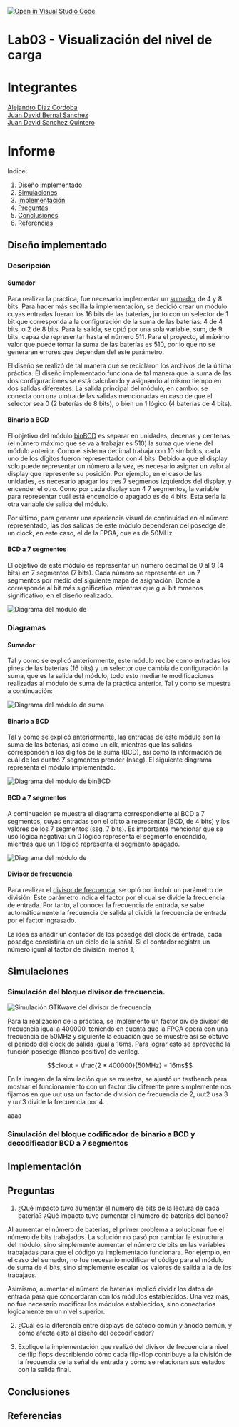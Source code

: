 [![Open in Visual Studio Code](https://classroom.github.com/assets/open-in-vscode-2e0aaae1b6195c2367325f4f02e2d04e9abb55f0b24a779b69b11b9e10269abc.svg)](https://classroom.github.com/online_ide?assignment_repo_id=17908041&assignment_repo_type=AssignmentRepo)
# Lab03 - Visualización del nivel de carga

# Integrantes

[Alejandro Diaz Cordoba](https://github.com/aldicor) \
[Juan David Bernal Sanchez](https://github.com/jbernalsa) \
[Juan David Sanchez Quintero](https://github.com/jdavid-sz)

# Informe

Indice:

1. [Diseño implementado](#diseño-implementado)
2. [Simulaciones](#simulaciones)
3. [Implementación](#implementación)
4. [Preguntas](#preguntas)
5. [Conclusiones](#conclusiones)
6. [Referencias](#referencias)

## Diseño implementado

### Descripción

#### Sumador

Para realizar la práctica, fue necesario implementar un [sumador](./sumador.v) de 4 y 8 bits. Para hacer más secilla la implementación, se decidió crear un módulo cuyas entradas fueran los 16 bits de las baterias, junto con un selector de 1 bit que corresponda a la configuración de la suma de las baterías: 4 de 4 bits, o 2 de 8 bits. Para la salida, se optó por una sola variable, sum, de 9 bits, capaz de representar hasta el número 511. Para el proyecto, el máximo valor que puede tomar la suma de las baterías es 510, por lo que no se generaran errores que dependan del este parámetro.

El diseño se realizó de tal manera que se reciclaron los archivos de la última práctica. Èl diseño implementado funciona de tal manera que la suma de las dos configuraciones se está calculando y asignando al mismo tiempo en dos salidas diferentes. La salida principal del módulo, en cambio, se conecta con una u otra de las salidas mencionadas en caso de que el selector sea 0 (2 baterías de 8 bits), o bien un 1 lógico (4 baterías de 4 bits). 

#### Binario a BCD

El objetivo del módulo [binBCD](./binBCD.v) es separar en unidades, decenas y centenas (el nùmero máximo que se va a trabajar es 510) la suma que viene del módulo anterior. Como el sistema decimal trabaja con 10 símbolos, cada uno de los dígitos fueron representador con 4 bits. Debido a que el display solo puede representar un número a la vez, es necesario asignar un valor al display que represente su posición. Por ejemplo, en el caso de las unidades, es necesario apagar los tres 7 segmenos izquierdos del display, y encender el otro. Como por cada display son 4 7 segmentos, la variable para representar cuál está encendido o apagado es de 4 bits. Esta serìa la otra variable de salida del módulo.

Por último, para generar una apariencia visual de continuidad en el número representado, las dos salidas de este módulo dependerán del posedge de un clock, en este caso, el de la FPGA, que es de 50MHz.  

#### BCD a 7 segmentos

El objetivo de este módulo es representar un número decimal de 0 al 9 (4 bits) en 7 segmentos (7 bits). Cada número se representa en un 7 segmentos por medio del siguiente mapa de asignación. Donde a corresponde al bit más significativo, mientras que g al bit mmenos significativo, en el diseño realizado. 

![Diagrama del módulo de ](Imagenes/7ssg.png "Diagrama del módulo de binBCD")

### Diagramas

#### Sumador

Tal y como se explicó anteriormente, este módulo recibe como entradas los pines de las baterías (16 bits) y un selector que cambia de configuración la suma, que es la salida del módulo, todo esto mediante modificaciones realizadas al módulo de suma de la práctica anterior. Tal y como se muestra a continuación:

![Diagrama del módulo de suma](Imagenes/diagrama_sumador.png "Diagrama del módulo de suma")

#### Binario a BCD

Tal y como se explicó anteriormente, las entradas de este módulo son la suma de las baterías, así como un clk, mientras que las salidas corresponden a los dígitos de la suma (BCD), así como la información de cuál de los cuatro 7 segmentos prender (nseg). El siguiente diagrama representa el módulo implementado.  

![Diagrama del módulo de binBCD](Imagenes/diagrama_binBCD.png "Diagrama del módulo de binBCD")

#### BCD a 7 segmentos

A continuación se muestra el diagrama correspondiente al BCD a 7 segmentos, cuyas entradas son el dítito a representar (BCD, de 4 bits) y los valores de los 7 segmentos (ssg, 7 bits). Es importante mencionar que se usó lógica negativa: un 0 lógico representa el segmento encendido, mientras que un 1 lógico representa el segmento apagado.

![Diagrama del módulo de ](Imagenes/diagrama_BCD7s.png "Diagrama del módulo de binBCD")

#### Divisor de frecuencia

Para realizar el [divisor de frecuencia](./clockdiv.v), se optó por incluir un parámetro de división. Este parámetro indica el factor por el cual se divide la frecuencia de entrada. Por tanto, al conocer la frecuencia de entrada, se sabe automáticamente la frecuencia de salida al dividir la frecuencia de entrada por el factor ingrasado.

La idea es añadir un contador de los posedge del clock de entrada, cada posedge consistiría en un ciclo de la señal. Si el contador registra un número igual al factor de división, menos 1, 


## Simulaciones 

<!-- (Incluir las de Digital si hicieron uso de esta herramienta, pero también deben incluir simulaciones realizadas usando un simulador HDL como por ejemplo Icarus Verilog + GTKwave) -->

### Simulación del bloque divisor de frecuencia.

[Nota: Para que se pueda visualizar correctamente el comportamiento del divisor de frecuencia, no utilice el factor calculado para alternar la señal del ánodo del display de siete segmentos. En su lugar, emplee un factor que le permita observar claramente el funcionamiento del divisor durante la simulación.]:#

![Simulación GTKwave del divisor de frecuencia](Imagenes/Divisor_freq_sim.jpeg "Simulación GTKwave del divisor de frecuencia")

Para la realización de la práctica, se implemento un factor div de divisor de frecuencia igual a 400000, teniendo en cuenta que la FPGA opera con una frecuencia de 50MHz y siguiente la ecuación que se muestre así se obtuvo el período del clock de salida igual a 16ms. Para lograr esto se aprovechó la función posedge (flanco positivo) de verilog.

$$clkout = \frac{2 * 400000}{50MHz} = 16ms$$

En la imagen de la simulación que se muestra, se ajustó un testbench para mostrar el funcionamiento  con un factor div diferente pere simplemente nos fijamos en que uut usa un factor de división de frecuencia de 2, uut2 usa 3 y uut3 divide la frecuencia por 4.

aaaa



### Simulación del bloque codificador de binario a BCD y decodificador BCD a 7 segmentos





## Implementación

## Preguntas


1. ¿Qué impacto tuvo aumentar el número de bits de la lectura de cada batería? ¿Qué impacto tuvo aumentar el número de baterías del banco? 

Al aumentar el número de baterias, el primer problema a solucionar fue el número de bits trabajados. La solución no pasó por cambiar la estructura del módulo, sino simplemente aumentar el número de bits en las variables trabajadas para que el código ya implementado funcionara. Por ejemplo, en el caso del sumador, no fue necesario modificar el código para el módulo de suma de 4 bits, sino simplemente escalar los valores de salida a la de los trabajaos.

Asimismo, aumentar el número de baterías implicó dividir los datos de entrada para que concordaran con los módulos establecidos. Una vez más, no fue necesario modificar los módulos establecidos, sino conectarlos lógicamente en un nivel superior.


2. ¿Cuál es la diferencia entre displays de cátodo común y ánodo común, y cómo afecta esto al diseño del decodificador?



3.  Explique la implementación que realizó del divisor de frecuencia a nivel de flip flops describiendo cómo cada flip-flop contribuye a la división de la frecuencia de la señal de entrada y cómo se relacionan sus estados con la salida final.


## Conclusiones


## Referencias

